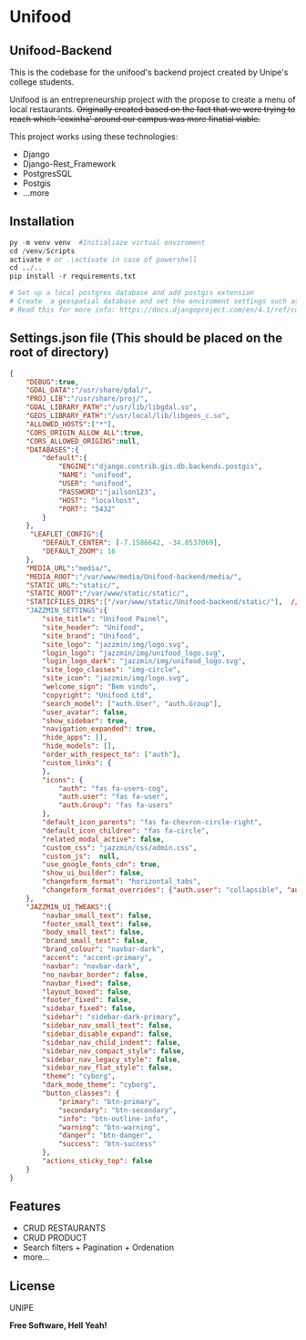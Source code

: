 ﻿# Unifood
## Unifood-Backend

This is the codebase for the unifood's backend project created by Unipe's college students.

Unifood is an entrepreneurship project with the propose to create a menu of local restaurants. ~~Originally created based on the fact that we were trying to reach which 'coxinha' around our campus was more finatial viable.~~


This project works using these technologies:
- Django
- Django-Rest_Framework
- PostgresSQL
- Postgis
- ...more

## Installation
``` python
py -m venv venv  #Initialiaze virtual enviroment
cd /venv/Scripts
activate # or .\activate in case of powershell
cd ../..
pip install -r requirements.txt

# Set up a local postgres database and add postgis extension
# Create  a geospatial database and set the enviroment settings such as files,credentials on a settings.json file
# Read this for more info: https://docs.djangoproject.com/en/4.1/ref/contrib/gis/install/postgis/
```

## Settings.json file (This should be placed on the root of directory)
```json
{
    "DEBUG":true, 
    "GDAL_DATA":"/usr/share/gdal/",
    "PROJ_LIB":"/usr/share/proj/",
    "GDAL_LIBRARY_PATH":"/usr/lib/libgdal.so",
    "GEOS_LIBRARY_PATH":"/usr/local/lib/libgeos_c.so",
    "ALLOWED_HOSTS":["*"],
    "CORS_ORIGIN_ALLOW_ALL":true,
    "CORS_ALLOWED_ORIGINS":null,
    "DATABASES":{
        "default":{
            "ENGINE":"django.contrib.gis.db.backends.postgis",
            "NAME": "unifood",
            "USER": "unifood",
            "PASSWORD":"jailson123",
            "HOST": "localhost",
            "PORT": "5432"
        }
    },
     "LEAFLET_CONFIG":{
        "DEFAULT_CENTER": [-7.1586642, -34.8537069],
        "DEFAULT_ZOOM": 16
    },
    "MEDIA_URL":"media/",
    "MEDIA_ROOT":"/var/www/media/Unifood-backend/media/",
    "STATIC_URL":"static/",
    "STATIC_ROOT":"/var/www/static/static/",
    "STATICFILES_DIRS":["/var/www/static/Unifood-backend/static/"],  // Obs: if debug false your web server that will handle staticfiles dir
    "JAZZMIN_SETTINGS":{
        "site_title": "Unifood Painel",
        "site_header": "Unifood",
        "site_brand": "Unifood",
        "site_logo": "jazzmin/img/logo.svg",
        "login_logo": "jazzmin/img/unifood_logo.svg",
        "login_logo_dark": "jazzmin/img/unifood_logo.svg",
        "site_logo_classes": "img-circle",
        "site_icon": "jazzmin/img/logo.svg",
        "welcome_sign": "Bem vindo",
        "copyright": "Unifood Ltd",
        "search_model": ["auth.User", "auth.Group"],
        "user_avatar": false,
        "show_sidebar": true,
        "navigation_expanded": true,
        "hide_apps": [],
        "hide_models": [],
        "order_with_respect_to": ["auth"],
        "custom_links": {
        },
        "icons": {
            "auth": "fas fa-users-cog",
            "auth.user": "fas fa-user",
            "auth.Group": "fas fa-users"
        },
        "default_icon_parents": "fas fa-chevron-circle-right",
        "default_icon_children": "fas fa-circle",
        "related_modal_active": false,
        "custom_css": "jazzmin/css/admin.css",
        "custom_js":  null,
        "use_google_fonts_cdn": true,
        "show_ui_builder": false,
        "changeform_format": "horizontal_tabs",
        "changeform_format_overrides": {"auth.user": "collapsible", "auth.group": "vertical_tabs"}
    },
    "JAZZMIN_UI_TWEAKS":{
        "navbar_small_text": false,
        "footer_small_text": false,
        "body_small_text": false,
        "brand_small_text": false,
        "brand_colour": "navbar-dark",
        "accent": "accent-primary",
        "navbar": "navbar-dark",
        "no_navbar_border": false,
        "navbar_fixed": false,
        "layout_boxed": false,
        "footer_fixed": false,
        "sidebar_fixed": false,
        "sidebar": "sidebar-dark-primary",
        "sidebar_nav_small_text": false,
        "sidebar_disable_expand": false,
        "sidebar_nav_child_indent": false,
        "sidebar_nav_compact_style": false,
        "sidebar_nav_legacy_style": false,
        "sidebar_nav_flat_style": false,
        "theme": "cyborg",
        "dark_mode_theme": "cyborg",
        "button_classes": {
            "primary": "btn-primary",
            "secondary": "btn-secondary",
            "info": "btn-outline-info",
            "warning": "btn-warning",
            "danger": "btn-danger",
            "success": "btn-success"
        },
        "actions_sticky_top": false
    }
}
```

## Features

- CRUD RESTAURANTS
- CRUD PRODUCT
- Search filters + Pagination + Ordenation
- more...

## License

UNIPE

**Free Software, Hell Yeah!**
